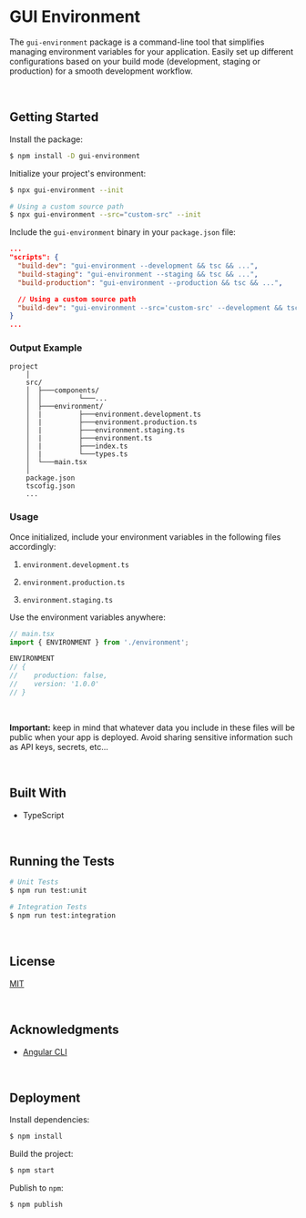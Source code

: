 # GUI Environment

The `gui-environment` package is a command-line tool that simplifies managing environment variables for your application. Easily set up different configurations based on your build mode (development, staging or production) for a smooth development workflow.

</br>

## Getting Started

Install the package:
```bash
$ npm install -D gui-environment
```

Initialize your project's environment:
```bash
$ npx gui-environment --init

# Using a custom source path
$ npx gui-environment --src="custom-src" --init
```

Include the `gui-environment` binary in your `package.json` file:
```json
...
"scripts": {
  "build-dev": "gui-environment --development && tsc && ...",
  "build-staging": "gui-environment --staging && tsc && ...",
  "build-production": "gui-environment --production && tsc && ...",

  // Using a custom source path
  "build-dev": "gui-environment --src='custom-src' --development && tsc && ...",
}
...
```




### Output Example

```
project
    │
    src/
    │  ├───components/
    │  │         └───...
    │  ├───environment/
    │  |         ├───environment.development.ts
    │  |         ├───environment.production.ts
    │  |         ├───environment.staging.ts
    │  |         ├───environment.ts
    │  |         ├───index.ts
    │  |         └───types.ts
    │  └───main.tsx
    │
    package.json
    tscofig.json
    ...
```

### Usage

Once initialized, include your environment variables in the following files accordingly:

1. `environment.development.ts`

2. `environment.production.ts`

3. `environment.staging.ts`

Use the environment variables anywhere:

```typescript
// main.tsx
import { ENVIRONMENT } from './environment';

ENVIRONMENT
// {
//    production: false,
//    version: '1.0.0'
// }
```

<br/>

**Important:** keep in mind that whatever data you include in these files will be public when your app is deployed. Avoid sharing sensitive information such as API keys, secrets, etc...





<br/>

## Built With

- TypeScript





<br/>

## Running the Tests
```bash
# Unit Tests
$ npm run test:unit

# Integration Tests
$ npm run test:integration
```



<br/>

## License

[MIT](https://choosealicense.com/licenses/mit/)





<br/>

## Acknowledgments

- [Angular CLI](https://angular.dev/)





<br/>

## Deployment

Install dependencies:
```bash
$ npm install
```

Build the project:
```bash
$ npm start
```

Publish to `npm`:
```bash
$ npm publish
```